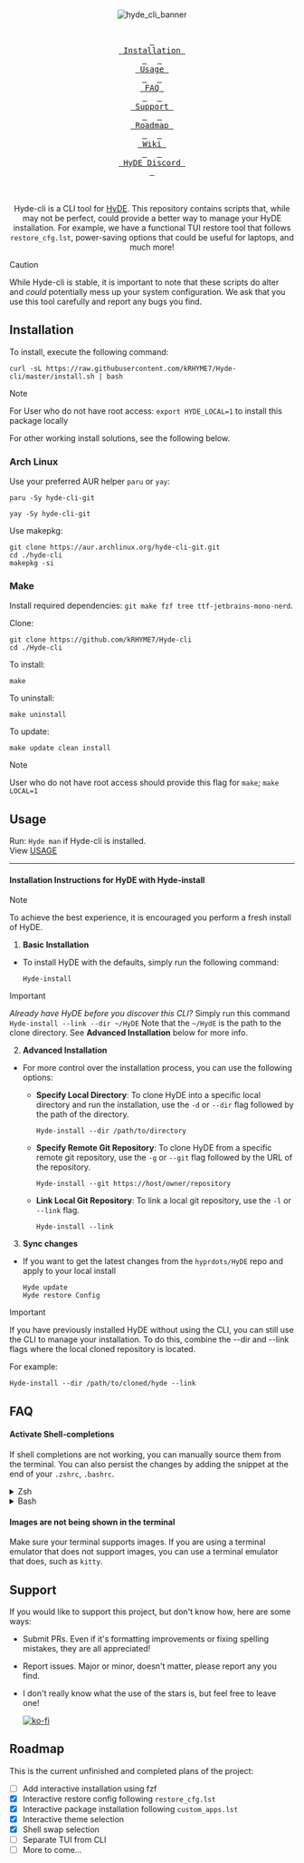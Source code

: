 <div align="center">
  <br>

![hyde_cli_banner](https://raw.githubusercontent.com/krhyme7/hyde-cli/master/Assets/hyde_cli_banner.png)

  <br>
  <a href="#installation"><kbd> <br> Installation <br> </kbd></a>&ensp;&ensp;
  <a href="https://raw.githubusercontent.com/kRHYME7/Hyde-cli/master/USAGE.md"><kbd> <br> Usage <br> </kbd></a>&ensp;&ensp;
  <a href="#faq"><kbd> <br> FAQ <br> </kbd></a>&ensp;&ensp;
  <a href="#support"><kbd> <br> Support <br> </kbd></a>&ensp;&ensp;
  <a href="#roadmap"><kbd> <br> Roadmap <br> </kbd></a>&ensp;&ensp;
  <a href="https://github.com/kRHYME7/Hyde-cli/wiki"><kbd> <br> Wiki <br> </kbd></a>&ensp;&ensp;
  <a href="https://discord.gg/qWehcFJxPa"><kbd> <br> HyDE Discord <br> </kbd></a>
  <br><br><br>

Hyde-cli is a CLI tool for [HyDE](https://github.com/prasanthrangan/hyprdots).
This repository contains scripts that, while may not be perfect, could provide a better way to manage your HyDE installation.
For example, we have a functional TUI restore tool that follows `restore_cfg.lst`, power-saving options that could be useful for laptops, and much more!

</div>

> [!CAUTION]
> While Hyde-cli is stable, it is important to note that these scripts do alter and *could* potentially mess up your system configuration.
> We ask that you use this tool carefully and report any bugs you find.

## Installation

To install, execute the following command:

```
curl -sL https://raw.githubusercontent.com/kRHYME7/Hyde-cli/master/install.sh | bash
```

> [!Note]
> For User who do not have root access:
> ` export HYDE_LOCAL=1 ` to install this package locally

For other working install solutions, see the following below.

### Arch Linux

Use your preferred AUR helper `paru` or `yay`:

```
paru -Sy hyde-cli-git
```

```
yay -Sy hyde-cli-git
```

Use makepkg:

```
git clone https://aur.archlinux.org/hyde-cli-git.git
cd ./hyde-cli
makepkg -si
```

### Make

Install required dependencies: `git make fzf tree ttf-jetbrains-mono-nerd`.

Clone:

```
git clone https://github.com/kRHYME7/Hyde-cli
cd ./Hyde-cli
```

To install:

```
make
```

To uninstall:

```
make uninstall
```

To update:

```
make update clean install
```

> [!Note]
> User who do not have root access should provide this flag for ` make `; ` make LOCAL=1 `

## Usage

Run: `Hyde man` if Hyde-cli is installed.
<br>
View [USAGE](https://raw.githubusercontent.com/kRHYME7/Hyde-cli/master/USAGE.md)

---

#### Installation Instructions for HyDE with Hyde-install

> [!Note]
> To achieve the best experience, it is encouraged you perform a fresh install of HyDE.

1) **Basic Installation**

- To install HyDE with the defaults, simply run the following command:

    ```
    Hyde-install
    ```

> [!Important]
> *Already  have HyDE before you discover this CLI?*
> Simply run this command
> ` Hyde-install --link --dir ~/HyDE `
> Note that the ` ~/HydE ` is the path to the clone directory.
> See **Advanced Installation** below for more info.

2) **Advanced Installation**

- For more control over the installation process, you can use the following options:

  - **Specify Local Directory**: To clone HyDE into a specific local directory and run the installation, use the `-d` or `--dir` flag followed by the path of the directory.

      ```
      Hyde-install --dir /path/to/directory
      ```

  - **Specify Remote Git Repository**: To clone HyDE from a specific remote git repository, use the `-g` or `--git` flag followed by the URL of the repository.

      ```
      Hyde-install --git https://host/owner/repository
      ```

  - **Link Local Git Repository**: To link a local git repository, use the `-l` or `--link` flag.

      ```
      Hyde-install --link
      ```
3) **Sync changes**
  - If you want to get the latest changes from the `hyprdots/HyDE` repo and apply to your local install
    ```
    Hyde update
    Hyde restore Config
    ```

> [!Important]
> If you have previously installed HyDE without using the CLI, you can still use the CLI to manage your installation.
> To do this, combine the --dir and --link flags where the local cloned repository is located.
>
> For example:
>
> ```
> Hyde-install --dir /path/to/cloned/hyde --link
> ```

## FAQ

#### Activate Shell-completions

If shell completions are not working, you can manually source them from the terminal. You can also persist the changes by adding the snippet at the end of your `.zshrc`, `.bashrc`.

<details>
<summary>Zsh</summary>

```sh
source Hyde.zsh
```

</details>

<details>
<summary>Bash</summary>

```sh
source Hyde.bash
```
</details>

#### Images are not being shown in the terminal
  Make sure your terminal supports images. If you are using a terminal emulator that does not support images, you can use a terminal emulator that does, such as `kitty`.
  
</details>

## Support

If you would like to support this project, but don't know how, here are some ways:

- Submit PRs. Even if it's formatting improvements or fixing spelling mistakes, they are all appreciated!
- Report issues. Major or minor, doesn't matter, please report any you find.
- I don't really know what the use of the stars is, but feel free to leave one!
  
  [![ko-fi](https://ko-fi.com/img/githubbutton_sm.svg)](https://ko-fi.com/A0A3TECUZ) 
## Roadmap

This is the current unfinished and completed plans of the project:

- [ ] Add interactive installation using fzf
- [x] Interactive restore config following `restore_cfg.lst`
- [x] Interactive package installation following `custom_apps.lst`
- [x] Interactive theme selection
- [x] Shell swap selection
- [ ] Separate TUI from CLI
- [ ] More to come...
